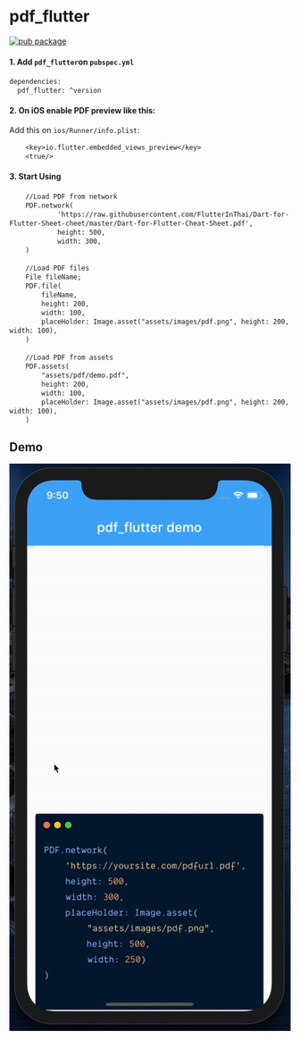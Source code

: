 # pdf_flutter
[![pub package](https://img.shields.io/pub/v/pdf_flutter.svg)](https://pub.dartlang.org/packages/pdf_flutter)

#### 1. Add `pdf_flutter`on `pubspec.yml` 

    dependencies:
      pdf_flutter: ^version

#### 2. On iOS enable PDF preview like this:

Add this on `ios/Runner/info.plist`:

        <key>io.flutter.embedded_views_preview</key>
        <true/>

#### 3. Start Using 

        //Load PDF from network
        PDF.network(
                'https://raw.githubusercontent.com/FlutterInThai/Dart-for-Flutter-Sheet-cheet/master/Dart-for-Flutter-Cheat-Sheet.pdf',
                height: 500,
                width: 300,
        )
              
        //Load PDF files
        File fileName;  
        PDF.file(
            fileName,
            height: 200,
            width: 100,
            placeHolder: Image.asset("assets/images/pdf.png", height: 200, width: 100),
        )
        
        //Load PDF from assets
        PDF.assets(
            "assets/pdf/demo.pdf",
            height: 200,
            width: 100,
            placeHolder: Image.asset("assets/images/pdf.png", height: 200, width: 100),
        )
## Demo
            
![demo](art/pdf_flutter.gif)